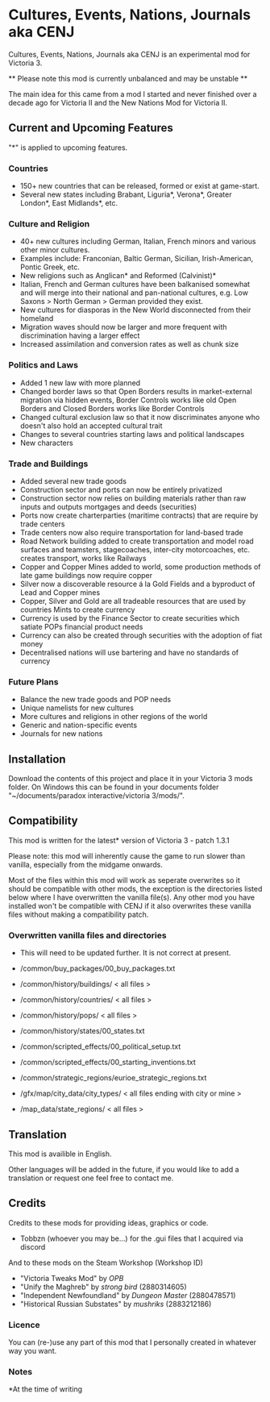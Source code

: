# Cultures, Events, Nations, Journals aka CENJ

Cultures, Events, Nations, Journals aka CENJ is an experimental mod for Victoria 3.

** Please note this mod is currently unbalanced and may be unstable **

The main idea for this came from a mod I started and never finished over a decade ago for Victoria II and the New Nations Mod for Victoria II.

## Current and Upcoming Features

"*" is applied to upcoming features.

### Countries

- 150+ new countries that can be released, formed or exist at game-start.
- Several new states including Brabant, Liguria*, Verona*, Greater London*, East Midlands*, etc.

### Culture and Religion

- 40+ new cultures including German, Italian, French minors and various other minor cultures.
- Examples include: Franconian, Baltic German, Sicilian, Irish-American, Pontic Greek, etc.
- New religions such as Anglican* and Reformed (Calvinist)*
- Italian, French and German cultures have been balkanised somewhat and will merge into their national and pan-national cultures, e.g. Low Saxons > North German > German provided they exist.
- New cultures for diasporas in the New World disconnected from their homeland
- Migration waves should now be larger and more frequent with discrimination having a larger effect
- Increased assimilation and conversion rates as well as chunk size

### Politics and Laws

- Added 1 new law with more planned
- Changed border laws so that Open Borders results in market-external migration via hidden events, Border Controls works like old Open Borders and Closed Borders works like Border Controls
- Changed cultural exclusion law so that it now discriminates anyone who doesn't also hold an accepted cultural trait
- Changes to several countries starting laws and political landscapes
- New characters

### Trade and Buildings

- Added several new trade goods
- Construction sector and ports can now be entirely privatized
- Construction sector now relies on building materials rather than raw inputs and outputs mortgages and deeds (securities)
- Ports now create charterparties (maritime contracts) that are require by trade centers
- Trade centers now also require transportation for land-based trade
- Road Network building added to create transportation and model road surfaces and teamsters, stagecoaches, inter-city motorcoaches, etc. creates transport, works like Railways
- Copper and Copper Mines added to world, some production methods of late game buildings now require copper
- Silver now a discoverable resource á la Gold Fields and a byproduct of Lead and Copper mines
- Copper, Silver and Gold are all tradeable resources that are used by countries Mints to create currency
- Currency is used by the Finance Sector to create securities which satiate POPs financial product needs
- Currency can also be created through securities with the adoption of fiat money
- Decentralised nations will use bartering and have no standards of currency

### Future Plans

- Balance the new trade goods and POP needs
- Unique namelists for new cultures
- More cultures and religions in other regions of the world
- Generic and nation-specific events
- Journals for new nations

## Installation

Download the contents of this project and place it in your Victoria 3 mods folder. On Windows this can be found in your documents folder "~/documents/paradox interactive/victoria 3/mods/".

## Compatibility

This mod is written for the latest* version of Victoria 3 - patch 1.3.1

Please note: this mod will inherently cause the game to run slower than vanilla, especially from the midgame onwards.

Most of the files within this mod will work as seperate overwrites so it should be compatible with other mods, the exception is the directories listed below where I have overwritten the vanilla file(s). Any other mod you have installed won't be compatible with CENJ if it also overwrites these vanilla files without making a compatibility patch.

### Overwritten vanilla files and directories

- This will need to be updated further. It is not correct at present.

- /common/buy_packages/00_buy_packages.txt
- /common/history/buildings/ < all files >
- /common/history/countries/ < all files >
- /common/history/pops/ < all files >
- /common/history/states/00_states.txt
- /common/scripted_effects/00_political_setup.txt
- /common/scripted_effects/00_starting_inventions.txt
- /common/strategic_regions/eurioe_strategic_regions.txt
- /gfx/map/city_data/city_types/ < all files ending with city or mine >
- /map_data/state_regions/ < all files >

## Translation

This mod is availible in English.

Other languages will be added in the future, if you would like to add a translation or request one feel free to contact me. 

## Credits

Credits to these mods for providing ideas, graphics or code.

- Tobbzn (whoever you may be...) for the .gui files that I acquired via discord

And to these mods on the Steam Workshop (Workshop ID)

- "Victoria Tweaks Mod" by *OPB*
- "Unify the Maghreb" by *strong bird* (2880314605)
- "Independent Newfoundland" by *Dungeon Master* (2880478571)
- "Historical Russian Substates" by *mushriks* (2883212186)

### Licence

You can (re-)use any part of this mod that I personally created in whatever way you want.

### Notes

*At the time of writing
